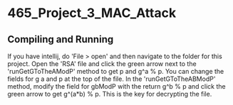 # 465_Project_3_MAC_Attack

## Compiling and Running


If you have intellij, do 'File > open' and then navigate to the folder for this project. Open the 'RSA' file and click the green
arrow next to the 'runGetGToTheAModP' method to get p and g^a % p. You can change the fields for g a and p at the top of the file. In the 
'runGetGToTheABModP' method, modify the field for gbModP with the return g^b % p and click the green arrow to get g^(a*b) % p. This is the
key for decrypting the file.

